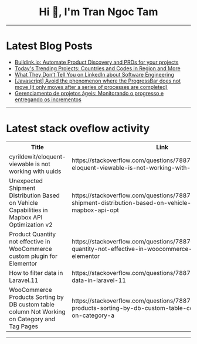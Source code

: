 <h1 align="center">Hi 👋, I'm Tran Ngoc Tam</h1>

---

# Latest Blog Posts 
<!-- BLOG-POST-LIST:START -->
- [Buildink.io: Automate Product Discovery and PRDs for your projects](https://dev.to/stianhansen/buildinkio-automate-product-discovery-and-prds-for-your-projects-5gk1)
- [Today&#39;s Trending Projects: Countries and Codes in Region and More](https://dev.to/labex/todays-trending-projects-countries-and-codes-in-region-and-more-39h3)
- [What They Don’t Tell You on LinkedIn about Software Engineering](https://dev.to/themuneebh/what-they-dont-tell-you-on-linkedin-about-software-engineering-14df)
- [[Javascript] Avoid the phenomenon where the ProgressBar does not move &lpar;it only moves after a series of processes are completed&rpar;](https://dev.to/uni928/javascript-avoid-the-phenomenon-where-the-progressbar-does-not-move-it-only-moves-after-a-series-of-processes-are-completed-26p0)
- [Gerenciamento de projetos ágeis: Monitorando o progresso e entregando os incrementos](https://dev.to/lima1301lucas/gerenciamento-de-projetos-ageis-monitorando-o-progresso-e-entregando-os-incrementos-28f8)
<!-- BLOG-POST-LIST:END -->

---

# Latest stack oveflow activity
<table>
  <tr><th>Title</th><th>Link</th></tr>
  <!-- STACKOVERFLOW:START --><tr><td>cyrildewit/eloquent-viewable is not working with uuids</td><td>https://stackoverflow.com/questions/78877229/cyrildewit-eloquent-viewable-is-not-working-with-uuids</td></tr><tr><td>Unexpected Shipment Distribution Based on Vehicle Capabilities in Mapbox API Optimization v2</td><td>https://stackoverflow.com/questions/78877024/unexpected-shipment-distribution-based-on-vehicle-capabilities-in-mapbox-api-opt</td></tr><tr><td>Product Quantity not effective in WooCommerce custom plugin for Elementor</td><td>https://stackoverflow.com/questions/78876973/product-quantity-not-effective-in-woocommerce-custom-plugin-for-elementor</td></tr><tr><td>How to filter data in Laravel.11</td><td>https://stackoverflow.com/questions/78876972/how-to-filter-data-in-laravel-11</td></tr><tr><td>WooCommerce Products Sorting by DB custom table column Not Working on Category and Tag Pages</td><td>https://stackoverflow.com/questions/78876938/woocommerce-products-sorting-by-db-custom-table-column-not-working-on-category-a</td></tr><!-- STACKOVERFLOW:END -->
</table>

---


